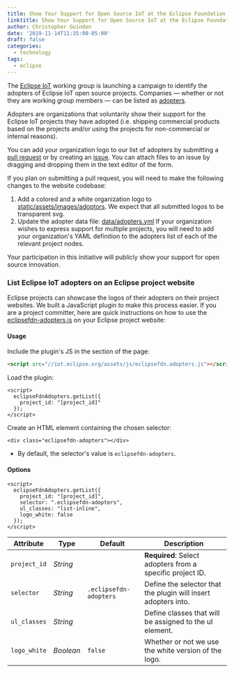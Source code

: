```yaml
---
title: Show Your Support for Open Source IoT at the Eclipse Foundation
linktitle: Show Your Support for Open Source IoT at the Eclipse Foundation
author: Christopher Guindon
date: '2019-11-14T11:35:00-05:00'
draft: false
categories:
  - technology
tags:
  - eclipse
---
```


The [Eclipse IoT](https://iot.eclipse.org) working group is launching a campaign to identify the adopters of Eclipse IoT open source projects. Companies — whether or not they are working group members — can be listed as [adopters](https://iot.eclipse.org/adopters/).

Adopters are organizations that voluntarily show their support for the Eclipse IoT projects they have adopted (i.e. shipping commercial products based on the projects and/or using the projects for non-commercial or internal reasons). 

You can add your organization logo to our list of adopters by submitting a [pull request](https://github.com/EclipseFdn/iot.eclipse.org/pulls) or by creating an [issue](https://github.com/EclipseFdn/iot.eclipse.org/issues/new?template=adopter_request.md). You can attach files to an issue by dragging and dropping them in the text editor of the form. 

If you plan on submitting a pull request, you will need to make the following changes to the website codebase:

1. Add a colored and a white organization logo to [static/assets/images/adoptors](https://github.com/EclipseFdn/iot.eclipse.org/tree/master/static/assets/images/adopters). We expect that all submitted logos to be transparent svg.
2. Update the adopter data file: [data/adopters.yml](https://github.com/EclipseFdn/iot.eclipse.org/blob/master/data/adopters.yml) If your organization wishes to express support for multiple projects, you will need to add your organization's YAML definition to the adopters list of each of the relevant project nodes.

Your participation in this initiative will publicly show your support for open source innovation.

### List Eclipse IoT adopters on an Eclipse project website

Eclipse projects can showcase the logos of their adopters on their project websites. We built a JavaScript plugin to make this process easier. If you are a project committer, here are quick instructions on how to use the [eclipsefdn-adopters.js](https://iot.eclipse.org/assets/js/eclipsefdn.adopters.js) on your Eclipse project website:

#### Usage

Include the plugin's JS in the <head> section of the page:

```html
<script src="//iot.eclipse.org/assets/js/eclipsefdn.adopters.js"></script>
```

Load the plugin:

```
<script>
  eclipseFdnAdopters.getList({
    project_id: "[project_id]"
  });
</script>
```

Create an HTML element containing the chosen selector:

```
<div class="eclipsefdn-adopters"></div>
```
* By default, the selector's value is ```eclipsefdn-adopters```.

#### Options

```
<script>
  eclipseFdnAdopters.getList({
    project_id: "[project_id]",
    selector: ".eclipsefdn-adopters",
    ul_classes: "list-inline",
    logo_white: false
  });
</script>
```

Attribute     | Type        | Default   | Description
---           | ---         | ---       | ---
`project_id`   | *String*   | ` `    | **Required**: Select adopters from a specific project ID.
`selector`   | *String*   | `.eclipsefdn-adopters`    | Define the selector that the plugin will insert adopters into.
`ul_classes`  | *String*   | ` `   | Define classes that will be assigned to the ul element.
`logo_white`  | *Boolean*   | `false`   | Whether or not we use the white version of the logo.
